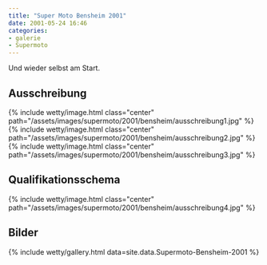 ```yaml
---
title: "Super Moto Bensheim 2001"
date: 2001-05-24 16:46
categories: 
- galerie
- Supermoto
---
```

Und wieder selbst am Start. 

<!--more-->

## Ausschreibung

{% include wetty/image.html class="center" path="/assets/images/supermoto/2001/bensheim/ausschreibung1.jpg" %}
{% include wetty/image.html class="center" path="/assets/images/supermoto/2001/bensheim/ausschreibung2.jpg" %}
{% include wetty/image.html class="center" path="/assets/images/supermoto/2001/bensheim/ausschreibung3.jpg" %}

## Qualifikationsschema

{% include wetty/image.html class="center" path="/assets/images/supermoto/2001/bensheim/ausschreibung4.jpg" %}

## Bilder

{% include wetty/gallery.html data=site.data.Supermoto-Bensheim-2001 %}